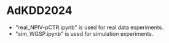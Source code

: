 # AdKDD2024
* "real_NPIV-pCTR.ipynb" is used for real data experiments.
* "sim_WGSP.ipynb" is used for simulation experiments.